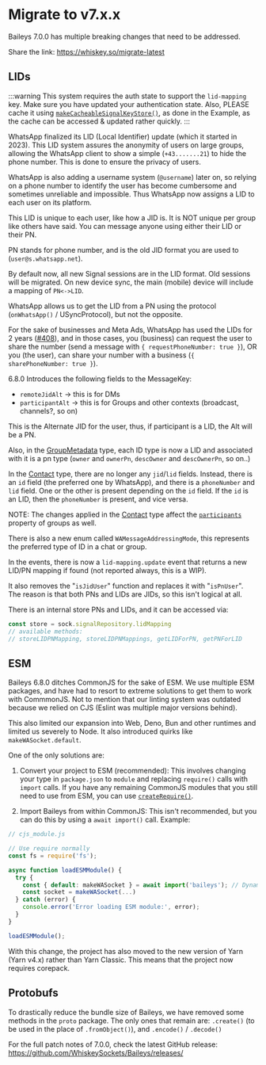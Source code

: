 # Migrate to v7.x.x

Baileys 7.0.0 has multiple breaking changes that need to be addressed.

Share the link: https://whiskey.so/migrate-latest

## LIDs

:::warning
This system requires the auth state to support the `lid-mapping` key. Make sure you have updated your authentication state. Also, PLEASE cache it using [`makeCacheableSignalKeyStore()`](../api/functions/makeCacheableSignalKeyStore), as done in the Example, as the cache can be accessed & updated rather quickly.
:::

WhatsApp finalized its LID (Local Identifier) update (which it started in 2023). This LID system assures the anonymity of users on large groups, allowing the WhatsApp client to show a simple (`+43.......21`) to hide the phone number. This is done to ensure the privacy of users.

WhatsApp is also adding a username system (`@username`) later on, so relying on a phone number to identify the user has become cumbersome and sometimes unreliable and impossible. Thus WhatsApp now assigns a LID to each user on its platform.

This LID is unique to each user, like how a JID is. It is NOT unique per group like others have said. You can message anyone using either their LID or their PN.

PN stands for phone number, and is the old JID format you are used to (`user@s.whatsapp.net`).

By default now, all new Signal sessions are in the LID format. Old sessions will be migrated. On new device sync, the main (mobile) device will include a mapping of `PN<->LID`.

WhatsApp allows us to get the LID from a PN using the protocol (`onWhatsApp()` / USyncProtocol), but not the opposite.

For the sake of businesses and Meta Ads, WhatsApp has used the LIDs for 2 years ([#408](https://github.com/WhiskeySockets/Baileys/pull/408)), and in those cases, you (business) can request the user to share the number (send a message with `{ requestPhoneNumber: true }`), OR you (the user), can share your number with a business (`{ sharePhoneNumber: true }`).

6.8.0 Introduces the following fields to the MessageKey:
- `remoteJidAlt` -> this is for DMs
- `participantAlt` -> this is for Groups and other contexts (broadcast, channels?, so on)

This is the Alternate JID for the user, thus, if participant is a LID, the Alt will be a PN.

Also, in the [GroupMetadata](../api/interfaces/GroupMetadata) type, each ID type is now a LID and associated with it is a pn type (`owner` and `ownerPn`, `descOwner` and `descOwnerPn`, so on..)

In the [Contact](../api/interfaces/Contact) type, there are no longer any `jid`/`lid` fields. Instead, there is an `id` field (the preferred one by WhatsApp), and there is a `phoneNumber` and `lid` field. One or the other is present depending on the `id` field. If the `id` is an LID, then the `phoneNumber` is present, and vice versa.

NOTE: The changes applied in the [Contact](../api/interfaces/Contact) type affect the [`participants`](../api/interfaces/GroupMetadata#participants) property of groups as well.

There is also a new enum called `WAMessageAddressingMode`, this represents the preferred type of ID in a chat or group.

In the events, there is now a `lid-mapping.update` event that returns a new LID/PN mapping if found (not reported always, this is a WIP).

It also removes the "`isJidUser`" function and replaces it with "`isPnUser`". The reason is that both PNs and LIDs are JIDs, so this isn't logical at all.

There is an internal store PNs and LIDs, and it can be accessed via:
```ts
const store = sock.signalRepository.lidMapping
// available methods:
// storeLIDPNMapping, storeLIDPNMappings, getLIDForPN, getPNForLID
```

## ESM

Baileys 6.8.0 ditches CommonJS for the sake of ESM. We use multiple ESM packages, and have had to resort to extreme solutions to get them to work with CommmonJS. Not to mention that our linting system was outdated because we relied on CJS (Eslint was multiple major versions behind).

This also limited our expansion into Web, Deno, Bun and other runtimes and limited us severely to Node. It also introduced quirks like `makeWASocket.default`.

One of the only solutions are:

1. Convert your project to ESM (recommended):
This involves changing your type in `package.json` to `module` and replacing `require()` calls with `import` calls.
If you have any remaining CommonJS modules that you still need to use from ESM, you can use [`createRequire()`](https://nodejs.org/api/module.html#modulecreaterequirefilename).


2. Import Baileys from within CommonJS:
This isn't recommended, but you can do this by using a `await import()` call.
Example:
```ts
// cjs_module.js

// Use require normally
const fs = require('fs');

async function loadESMModule() {
  try {
    const { default: makeWASocket } = await import('baileys'); // Dynamic import of an ESM module
    const socket = makeWASocket(...)
  } catch (error) {
    console.error('Error loading ESM module:', error);
  }
}

loadESMModule();
```

With this change, the project has also moved to the new version of Yarn (Yarn v4.x) rather than Yarn Classic. This means that the project now requires corepack.

## Protobufs

To drastically reduce the bundle size of Baileys, we have removed some methods in the `proto` package. The only ones that remain are: `.create()` (to be used in the place of `.fromObject()`), and `.encode()` / `.decode()`


For the full patch notes of 7.0.0, check the latest GitHub release: https://github.com/WhiskeySockets/Baileys/releases/
